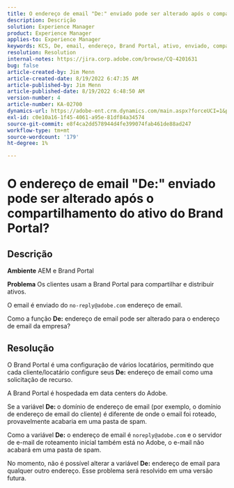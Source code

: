 ```yaml
---
title: O endereço de email "De:" enviado pode ser alterado após o compartilhamento do ativo do Brand Portal?
description: Descrição
solution: Experience Manager
product: Experience Manager
applies-to: Experience Manager
keywords: KCS, De, email, endereço, Brand Portal, ativo, enviado, compartilhamento
resolution: Resolution
internal-notes: https://jira.corp.adobe.com/browse/CQ-4201631
bug: false
article-created-by: Jim Menn
article-created-date: 8/19/2022 6:47:35 AM
article-published-by: Jim Menn
article-published-date: 8/19/2022 6:48:50 AM
version-number: 4
article-number: KA-02700
dynamics-url: https://adobe-ent.crm.dynamics.com/main.aspx?forceUCI=1&pagetype=entityrecord&etn=knowledgearticle&id=53c07fcc-8a1f-ed11-b83e-0022480866ad
exl-id: c0e10a16-1f45-4061-a95e-81df84a34574
source-git-commit: e8f4ca2dd578944d4fe399074fab461de88ad247
workflow-type: tm+mt
source-wordcount: '179'
ht-degree: 1%

---
```


# O endereço de email &quot;De:&quot; enviado pode ser alterado após o compartilhamento do ativo do Brand Portal?

## Descrição


<b>Ambiente</b>
AEM e Brand Portal

<b>Problema</b>
Os clientes usam a Brand Portal para compartilhar e distribuir ativos.

O email é enviado do `no-reply@adobe.com` endereço de email.

Como a função <b>De:</b> endereço de email pode ser alterado para o endereço de email da empresa?


## Resolução


O Brand Portal é uma configuração de vários locatários, permitindo que cada cliente/locatário configure seus <b>De:</b> endereço de email como uma solicitação de recurso.

A Brand Portal é hospedada em data centers do Adobe.

Se a variável <b>De: </b>o domínio de endereço de email (por exemplo, o domínio de endereço de email do cliente) é diferente de onde o email foi roteado, provavelmente acabaria em uma pasta de spam.

Como a variável <b>De:</b> o endereço de email é `noreply@adobe.com` e o servidor de e-mail de roteamento inicial também está no Adobe, o e-mail não acabará em uma pasta de spam.

No momento, não é possível alterar a variável <b>De:</b> endereço de email para qualquer outro endereço. Esse problema será resolvido em uma versão futura.
